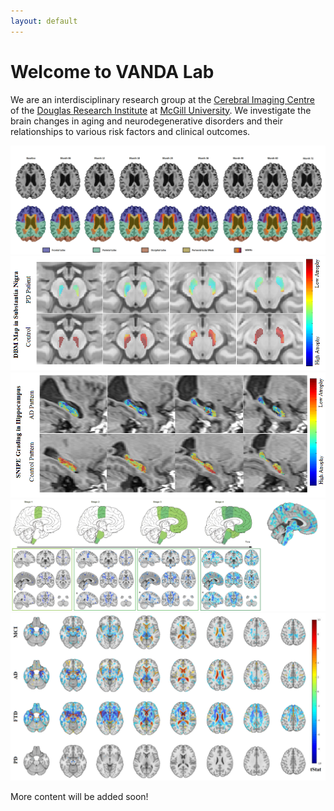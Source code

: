 ```yaml
---
layout: default
---
```


# Welcome to VANDA Lab

We are an interdisciplinary research group at the [Cerebral Imaging Centre](https://douglas.research.mcgill.ca/cerebral-imaging-centre/) of the [Douglas Research Institute](http://douglas.research.mcgill.ca) at [McGill University](https://www.mcgill.ca). We investigate the brain changes in aging and neurodegenerative disorders and their relationships to various risk factors and clinical outcomes. 

<div class="image-slider" id="image-slider">
    <img class="visible" src="/assets/img1.png" alt="Image 1">
    <img src="/assets/img6.png" alt="Image 2">
    <img src="/assets/img7.png" alt="Image 3">
    <img src="/assets/img9.png" alt="Image 4">
    <img src="/assets/img10.png" alt="Image 5">
</div>





More content will be added soon!
